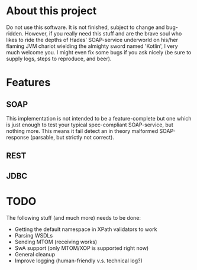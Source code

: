 # About this project #
Do not use this software. It is not finished, subject to change and bug-ridden. However, if you really need this stuff and are the brave soul who likes to ride the depths of Hades' SOAP-service underworld on his/her flaming JVM chariot wielding the almighty sword named 'Kotlin', I very much welcome you.
I might even fix some bugs if you ask nicely (be sure to supply logs, steps to reproduce, and beer). 

# Features #

## SOAP ##
This implementation is not intended to be a feature-complete but one which is just enough to test your typical spec-compliant SOAP-service, but nothing more.
This means it fail detect an in theory malformed SOAP-response (parsable, but strictly not correct).

## REST ##

## JDBC ##

# TODO #
The following stuff (and much more) needs to be done:
- Getting the default namespace in XPath validators to work
- Parsing WSDLs
- Sending MTOM (receiving works)
- SwA support (only MTOM/XOP is supported right now)
- General cleanup
- Improve logging (human-friendly v.s. technical log?)